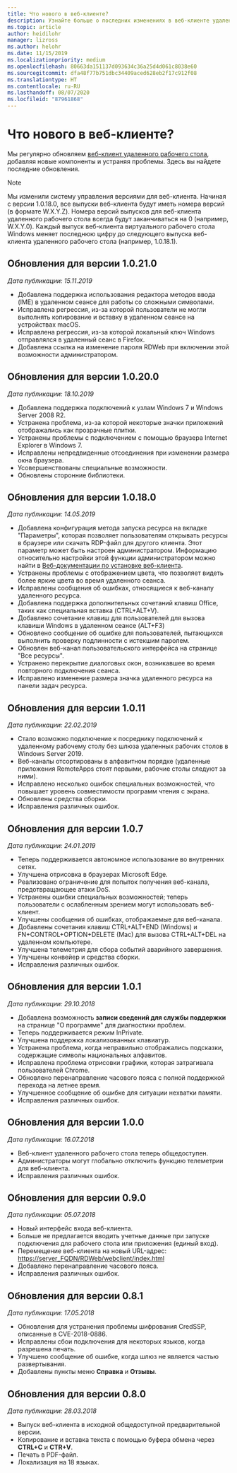 ```yaml
---
title: Что нового в веб-клиенте?
description: Узнайте больше о последних изменениях в веб-клиенте удаленного рабочего стола.
ms.topic: article
author: heidilohr
manager: lizross
ms.author: helohr
ms.date: 11/15/2019
ms.localizationpriority: medium
ms.openlocfilehash: 80663da151137d093634c36a25d4d061c8038e60
ms.sourcegitcommit: dfa48f77b751dbc34409aced628eb2f17c912f08
ms.translationtype: HT
ms.contentlocale: ru-RU
ms.lasthandoff: 08/07/2020
ms.locfileid: "87961868"
---
```

# <a name="whats-new-in-the-web-client"></a>Что нового в веб-клиенте?

Мы регулярно обновляем [веб-клиент удаленного рабочего стола](remote-desktop-web-client.md), добавляя новые компоненты и устраняя проблемы. Здесь вы найдете последние обновления.

> [!NOTE]
> Мы изменили систему управления версиями для веб-клиента. Начиная с версии 1.0.18.0, все выпуски веб-клиента будут иметь номера версий (в формате W.X.Y.Z). Номера версий выпусков для веб-клиента удаленного рабочего стола всегда будут заканчиваться на 0 (например, W.X.Y.0). Каждый выпуск веб-клиента виртуального рабочего стола Windows меняет последнюю цифру до следующего выпуска веб-клиента удаленного рабочего стола (например, 1.0.18.1).

## <a name="updates-for-version-10210"></a>Обновления для версии 1.0.21.0
*Дата публикации: 15.11.2019*

- Добавлена поддержка использования редактора методов ввода (IME) в удаленном сеансе для работы со сложными символами.
- Исправлена регрессия, из-за которой пользователи не могли выполнять копирование и вставку в удаленном сеансе на устройствах macOS.
- Исправлена регрессия, из-за которой локальный ключ Windows отправлялся в удаленный сеанс в Firefox.
- Добавлена ссылка на изменение пароля RDWeb при включении этой возможности администратором.

## <a name="updates-for-version-10200"></a>Обновления для версии 1.0.20.0
*Дата публикации: 18.10.2019*

- Добавлена поддержка подключений к узлам Windows 7 и Windows Server 2008 R2.
- Устранена проблема, из-за которой некоторые значки приложений отображались как прозрачные плитки.
- Устранены проблемы с подключением с помощью браузера Internet Explorer в Windows 7.
- Исправлены непредвиденные отсоединения при изменении размера окна браузера.
- Усовершенствованы специальные возможности.
- Обновлены сторонние библиотеки.

## <a name="updates-for-version-10180"></a>Обновления для версии 1.0.18.0
*Дата публикации: 14.05.2019*

- Добавлена конфигурация метода запуска ресурса на вкладке "Параметры", которая позволяет пользователям открывать ресурсы в браузере или скачать RDP-файл для другого клиента. Этот параметр может быть настроен администратором. Информацию относительно настройки этой функции администратором можно найти в [Веб-документации по установке веб-клиента](remote-desktop-web-client-admin.md).
- Устранены проблемы с отображением цвета, что позволяет видеть более яркие цвета во время удаленного сеанса.
- Исправлены сообщения об ошибках, относящиеся к веб-каналу удаленного ресурса.
- Добавлена поддержка дополнительных сочетаний клавиш Office, таких как специальная вставка (CTRL+ALT+V).
- Добавлено сочетание клавиш для пользователей для вызова клавиши Windows в удаленном сеансе (ALT+F3)
- Обновлено сообщение об ошибке для пользователей, пытающихся выполнить проверку подлинности с истекшим паролем.
- Обновлен веб-канал пользовательского интерфейса на странице "Все ресурсы".
- Устранено перекрытие диалоговых окон, возникавшее во время повторного подключения сеанса.
- Исправлено изменение размера значка удаленного ресурса на панели задач ресурса.

## <a name="updates-for-version-1011"></a>Обновления для версии 1.0.11
*Дата публикации: 22.02.2019*

- Стало возможно подключение к посреднику подключений к удаленному рабочему столу без шлюза удаленных рабочих столов в Windows Server 2019.
- Веб-каналы отсортированы в алфавитном порядке (удаленные приложения RemoteApps стоят первыми, рабочие столы следуют за ними).
- Исправлено несколько ошибок специальных возможностей, что повышает уровень совместимости программ чтения с экрана.
- Обновлены средства сборки.
- Исправления различных ошибок.

## <a name="updates-for-version-107"></a>Обновления для версии 1.0.7
*Дата публикации: 24.01.2019*

- Теперь поддерживается автономное использование во внутренних сетях.
- Улучшена отрисовка в браузерах Microsoft Edge.
- Реализовано ограничение для попыток получения веб-канала, предотвращающее атаки DoS.
- Устранены ошибки специальных возможностей; теперь пользователи с ослабленным зрением могут использовать веб-клиент.
- Улучшены сообщения об ошибках, отображаемые для веб-канала.
- Добавлены сочетания клавиш CTRL+ALT+END (Windows) и FN+CONTROL+OPTION+DELETE (Mac) для вызова CTRL+ALT+DEL на удаленном компьютере.
- Улучшена телеметрия для сбора событий аварийного завершения.
- Улучшены конвейер и средства сборки.
- Исправления различных ошибок.

## <a name="updates-for-version-101"></a>Обновления для версии 1.0.1
*Дата публикации: 29.10.2018*

- Добавлена возможность **записи сведений для службы поддержки** на странице "О программе" для диагностики проблем.
- Теперь поддерживается режим InPrivate.
- Улучшена поддержка локализованных клавиатур.
- Устранена проблема, когда неправильно отображались подсказки, содержащие символы национальных алфавитов.
- Исправлена проблема отрисовки графики, которая затрагивала пользователей Chrome.
- Обновлено перенаправление часового пояса с полной поддержкой перехода на летнее время.
- Улучшенное сообщение об ошибке для ситуации нехватки памяти.
- Исправления различных ошибок.

## <a name="updates-for-version-100"></a>Обновления для версии 1.0.0
*Дата публикации: 16.07.2018*

- Веб-клиент удаленного рабочего стола теперь общедоступен.
- Администраторы могут глобально отключить функцию телеметрии для веб-клиента.
- Исправления различных ошибок.

## <a name="updates-for-version-090"></a>Обновления для версии 0.9.0
*Дата публикации: 05.07.2018*

- Новый интерфейс входа веб-клиента.
- Больше не предлагается вводить учетные данные при запуске подключения для рабочего стола или приложения (единый вход).
- Перемещение веб-клиента на новый URL-адрес: <https://server_FQDN/RDWeb/webclient/index.html>
- Добавлено перенаправление часового пояса.
- Исправления различных ошибок.

## <a name="updates-for-version-081"></a>Обновления для версии 0.8.1
*Дата публикации: 17.05.2018*

- Обновления для устранения проблемы шифрования CredSSP, описанные в CVE-2018-0886.
- Исправлены сбои подключения для некоторых языков, когда разрешена печать.
- Улучшено сообщение об ошибке, когда шлюз не является частью развертывания.
- Добавлены пункты меню **Справка** и **Отзывы**.

## <a name="updates-for-version-080"></a>Обновления для версии 0.8.0
*Дата публикации: 28.03.2018*

- Выпуск веб-клиента в исходной общедоступной предварительной версии.
- Копирование и вставка текста с помощью буфера обмена через **CTRL+C** и **CTR+V**.
- Печать в PDF-файл.
- Локализация на 18 языках.
